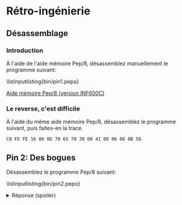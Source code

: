 # Rétro-ingénierie

## Désassemblage

### Introduction

À l'aide de l'aide mémoire Pep/8, désassemblez manuellement le programme suivant:

\lstinputlisting{bin/pin1.pepo}

[Aide mémoire Pep/8 (version INF600C)](https://info.uqam.ca/~privat/INF600C/aide-pep8.pdf)

### Le reverse, c'est difficile

À l'aide du même aide mémoire Pep/8, désassemblez le programme suivant, puis faites-en la trace.

```
C0 FE FE 16 00 0D 70 65 70 38 00 41 00 06 00 0B 58
```

## Pin 2: Des bogues

Désassemblez le programme Pep/8 suivant: 

\lstinputlisting{bin/pin2.pepo}

<details>
  <summary>Réponse (spoiler)</summary>
  \lstinputlisting{bin/pin2.pep}
</details>
